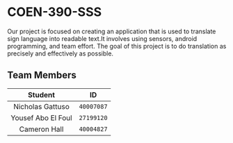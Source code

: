 # COEN-390-SSS
Our project is focused on creating an application that is used to translate sign language into readable text.It involves using sensors, android programming, and team effort. The goal of this project is to do translation as precisely and effectively as possible.

## Team Members
**Student** | **ID**
:---:| ---
Nicholas Gattuso | `40007087`
Yousef Abo El Foul | `27199120`
Cameron Hall | `40004827`

